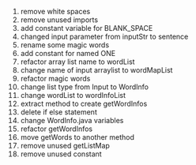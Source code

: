 1) remove white spaces
2) remove unused imports
3) add constant variable for BLANK_SPACE
4) changed input parameter from inputStr to sentence
5) rename some magic words
6) add constant for named ONE
7) refactor array list name to wordList
8) change name of input arraylist to wordMapList
9) refactor magic words
10) change list type from Input to WordInfo
11) change wordList to wordInfoList
12) extract method to create getWordInfos
13) delete if else statement
14) change WordInfo.java variables
15) refactor getWordInfos
16) move getWords to another method
17) remove unused getListMap
18) remove unused constant  